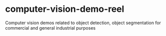 # computer-vision-demo-reel
 Computer vision demos related to object detection, object segmentation for commercial and general industrial purposes
